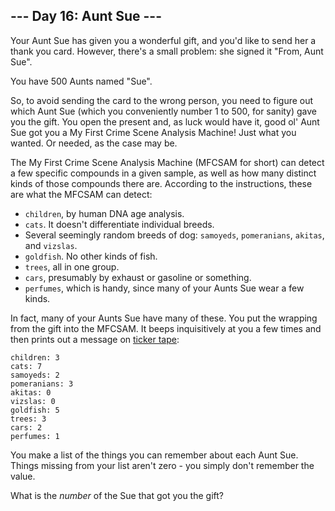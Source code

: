 ## \--- Day 16: Aunt Sue ---

Your Aunt Sue has given you a wonderful gift, and you'd like to send her
a thank you card. However, there's a small problem: she signed it "From,
Aunt Sue".

You have 500 Aunts named "Sue".

So, to avoid sending the card to the wrong person, you need to figure
out which Aunt Sue (which you conveniently number 1 to 500, for sanity)
gave you the gift. You open the present and, as luck would have it, good
ol' Aunt Sue got you a My First Crime Scene Analysis Machine\! Just what
you wanted. Or needed, as the case may be.

The My First Crime Scene Analysis Machine (MFCSAM for short) can detect
a few specific compounds in a given sample, as well as how many distinct
kinds of those compounds there are. According to the instructions, these
are what the MFCSAM can detect:

  - `children`, by human DNA age analysis.
  - `cats`. It doesn't differentiate individual breeds.
  - Several seemingly random breeds of dog: `samoyeds`, `pomeranians`,
    `akitas`, and `vizslas`.
  - `goldfish`. No other kinds of fish.
  - `trees`, all in one group.
  - `cars`, presumably by exhaust or gasoline or something.
  - `perfumes`, which is handy, since many of your Aunts Sue wear a few
    kinds.

In fact, many of your Aunts Sue have many of these. You put the wrapping
from the gift into the MFCSAM. It beeps inquisitively at you a few times
and then prints out a message on [ticker
tape](https://en.wikipedia.org/wiki/Ticker_tape):

    children: 3
    cats: 7
    samoyeds: 2
    pomeranians: 3
    akitas: 0
    vizslas: 0
    goldfish: 5
    trees: 3
    cars: 2
    perfumes: 1

You make a list of the things you can remember about each Aunt Sue.
Things missing from your list aren't zero - you simply don't remember
the value.

What is the *number* of the Sue that got you the gift?

